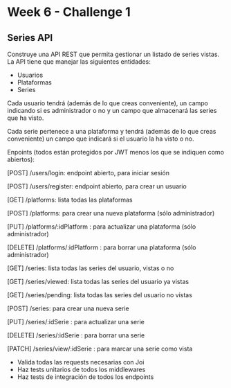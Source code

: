 # Week 6 - Challenge 1

## Series API

Construye una API REST que permita gestionar un listado de series vistas. La API tiene que manejar las siguientes entidades:

- Usuarios
- Plataformas
- Series

Cada usuario tendrá (además de lo que creas conveniente), un campo indicando si es administrador o no y un campo que almacenará las series que ha visto.

Cada serie pertenece a una plataforma y tendrá (además de lo que creas conveniente) un campo que indicará si el usuario la ha visto o no.

Enpoints (todos están protegidos por JWT menos los que se indiquen como abiertos):

[POST] /users/login: endpoint abierto, para iniciar sesión

[POST] /users/register: endpoint abierto, para crear un usuario

[GET] /platforms: lista todas las plataformas

[POST] /platforms: para crear una nueva plataforma (sólo administrador)

[PUT] /platforms/:idPlatform : para actualizar una plataforma (sólo administrador)

[DELETE] /platforms/:idPlatform : para borrar una plataforma (sólo administrador)

[GET] /series: lista todas las series del usuario, vistas o no

[GET] /series/viewed: lista todas las series del usuario ya vistas

[GET] /series/pending: lista todas las series del usuario no vistas

[POST] /series: para crear una nueva serie

[PUT] /series/:idSerie : para actualizar una serie

[DELETE] /series/:idSerie : para borrar una serie

[PATCH] /series/view/:idSerie : para marcar una serie como vista

- Valida todas las requests necesarias con Joi
- Haz tests unitarios de todos los middlewares
- Haz tests de integración de todos los endpoints
